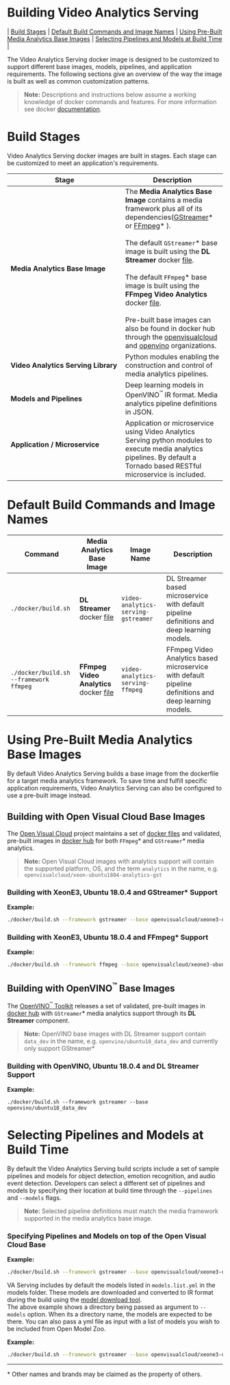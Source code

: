 # Building Video Analytics Serving
| [Build Stages](#build-stages) | [Default Build Commands and Image Names](#default-build-commands-and-image-names) | [Using Pre-Built Media Analytics Base Images](#using-pre-built-media-analytics-base-images) | [Selecting Pipelines and Models at Build Time](#selecting-pipelines-and-models-at-build-time) | 

The Video Analytics Serving docker image is designed to be customized
to support different base images, models, pipelines, and application
requirements. The following sections give an overview of the way the
image is built as well as common customization patterns.

> **Note:** Descriptions and instructions below assume a working
> knowledge of docker commands and features. For more information
> see docker [documentation](https://docs.docker.com/get-started/).


# Build Stages
Video Analytics Serving docker images are built in stages. Each stage
can be customized to meet an application's requirements.

| Stage | Description |
| ----------- | ----------- |
| **Media Analytics Base Image** |The **Media Analytics Base Image** contains a media framework plus all of its dependencies([GStreamer](https://gstreamer.freedesktop.org/documentation/?gi-language=c)* or [FFmpeg](https://ffmpeg.org/)* ). <br/><br/>The default `GStreamer`* base image is built using the **DL Streamer** docker [file](https://github.com/opencv/gst-video-analytics/blob/preview/audio-detect/docker/Dockerfile).<br/><br/>The default `FFmpeg`* base image is built using the **FFmpeg Video Analytics** docker [file](https://github.com/VCDP/FFmpeg-patch/blob/ffmpeg4.2_va/docker/Dockerfile.source).<br/><br/> Pre-built base images can also be found in docker hub through the [openvisualcloud](https://hub.docker.com/u/openvisualcloud) and [openvino](https://hub.docker.com/u/openvino) organizations. |
| **Video Analytics Serving Library** | Python modules enabling the construction and control of media analytics pipelines. |
| **Models and Pipelines** | Deep learning models in OpenVINO<sup>&#8482;</sup> IR format.  Media analytics pipeline definitions in JSON. |
| **Application / Microservice** &nbsp;&nbsp;&nbsp;&nbsp;&nbsp;&nbsp;&nbsp;&nbsp;&nbsp;&nbsp;&nbsp;&nbsp;&nbsp;&nbsp;&nbsp;&nbsp;&nbsp;&nbsp;&nbsp;&nbsp;&nbsp;&nbsp;&nbsp;&nbsp;&nbsp;&nbsp;&nbsp;&nbsp;&nbsp;&nbsp;&nbsp;&nbsp;&nbsp;&nbsp;&nbsp;&nbsp;&nbsp;&nbsp;&nbsp;&nbsp;&nbsp;&nbsp;&nbsp;&nbsp;&nbsp;&nbsp;&nbsp;&nbsp;&nbsp;&nbsp;&nbsp;&nbsp;&nbsp;&nbsp;&nbsp;&nbsp;&nbsp;&nbsp;|Application or microservice using Video Analytics Serving python modules to execute media analytics pipelines. By default a Tornado based RESTful microservice is included. |

# Default Build Commands and Image Names

| Command | Media Analytics Base Image | Image Name | Description |
| ---     | ---        | --- | ----        |
| `./docker/build.sh`|**DL Streamer** docker [file](https://github.com/opencv/gst-video-analytics/blob/preview/audio-detect/docker/Dockerfile) |`video-analytics-serving-gstreamer` | DL Streamer based microservice with default pipeline definitions and deep learning models. |
| `./docker/build.sh --framework ffmpeg`| **FFmpeg Video Analytics** docker [file](https://github.com/VCDP/FFmpeg-patch/blob/ffmpeg4.2_va/docker/Dockerfile.source) |`video-analytics-serving-ffmpeg`| FFmpeg Video Analytics based microservice with default pipeline definitions and deep learning models. |         

# Using Pre-Built Media Analytics Base Images

By default Video Analytics Serving builds a base image from the dockerfile for a target media analytics framework. To save time and fulfill specific application requirements, Video Analytics Serving can also be configured to use a pre-built image instead.  

## Building with Open Visual Cloud Base Images

The [Open Visual Cloud](https://01.org/openvisualcloud) project
maintains a set of [docker files](https://01.org/openvisualcloud) and
validated, pre-built images in [docker
hub](https://hub.docker.com/u/openvisualcloud) for both `FFmpeg`*
and `GStreamer`* media analytics.

> **Note:** Open Visual Cloud images with analytics support will contain the supported platform, OS, 
> and the term `analytics` in the name, e.g. `openvisualcloud/xeon-ubuntu1804-analytics-gst`

### Building with XeonE3, Ubuntu 18.0.4 and GStreamer* Support
**Example:**

```bash
./docker/build.sh --framework gstreamer --base openvisualcloud/xeone3-ubuntu1804-analytics-gst
```

### Building with XeonE3, Ubuntu 18.0.4 and FFmpeg* Support
**Example:**

```bash
./docker/build.sh --framework ffmpeg --base openvisualcloud/xeone3-ubuntu1804-analytics-ffmpeg 
```

## Building with OpenVINO<sup>&#8482;</sup> Base Images

The [OpenVINO<sup>&#8482;</sup> Toolkit](https://software.intel.com/content/www/us/en/develop/tools/openvino-toolkit.html) releases a set of validated,
pre-built images in [docker hub](https://hub.docker.com/u/openvinvo)
with `GStreamer`* media analytics support through its **DL
Streamer** component.

> **Note:** OpenVINO base images with DL Streamer support contain `data_dev` in the name, e.g. 
> `openvino/ubuntu18_data_dev` and currently only support GStreamer*

### Building with OpenVINO, Ubuntu 18.0.4 and DL Streamer Support
**Example:**
```
./docker/build.sh --framework gstreamer --base openvino/ubuntu18_data_dev
```

# Selecting Pipelines and Models at Build Time

By default the Video Analytics Serving build scripts include a set of sample pipelines and models for object detection, emotion recognition, and audio event detection. Developers can select a different set of pipelines and models by specifying their location at build time through the `--pipelines` and `--models` flags.

> **Note:** Selected pipeline definitions must match the media
> framework supported in the media analytics base image.


### Specifying Pipelines and Models on top of the Open Visual Cloud Base
**Example:**
```bash
./docker/build.sh --framework gstreamer --base openvisualcloud/xeone3-ubuntu1804-analytics-gst --pipelines /path/to/my-pipelines --models /path/to/my-models 
```

VA Serving includes by default the models listed in `models.list.yml` in the models folder. These models are downloaded and converted to IR format during the build using the [model download tool](../tools/model_downloader/README.md).  
The above example shows a directory being passed as argument to `--models` option. When its a directory name, the models are expected to be there. You can also pass a yml file as input with a list of models you wish to be included from Open Model Zoo.

**Example:**
```bash
./docker/build.sh --framework gstreamer --base openvisualcloud/xeone3-ubuntu1804-analytics-gst --pipelines /path/to/my-pipelines --models /path/to/my-models.list.yml
```
---
\* Other names and brands may be claimed as the property of others.




